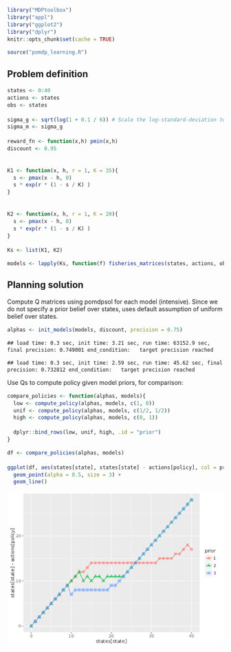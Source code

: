 



```r
library("MDPtoolbox")
library("appl")
library("ggplot2")
library("dplyr")
knitr::opts_chunk$set(cache = TRUE)
```


```r
source("pomdp_learning.R")
```


## Problem definition


```r
states <- 0:40
actions <- states
obs <- states

sigma_g <- sqrt(log(1 + 0.1 / 6)) # Scale the log-standard-deviation to result in similar variance to a uniform distribution of width 0.5
sigma_m <- sigma_g

reward_fn <- function(x,h) pmin(x,h)
discount <- 0.95


K1 <- function(x, h, r = 1, K = 35){
  s <- pmax(x - h, 0)
  s * exp(r * (1 - s / K) )
}


K2 <- function(x, h, r = 1, K = 20){
  s <- pmax(x - h, 0)
  s * exp(r * (1 - s / K) )
}

Ks <- list(K1, K2)
```



```r
models <- lapply(Ks, function(f) fisheries_matrices(states, actions, obs, reward_fn, f, sigma_g, sigma_m))
```


## Planning solution

Compute Q matrices using pomdpsol for each model (intensive).  Since we do not specify a prior belief over states, uses default assumption of uniform belief over states.


```r
alphas <- init_models(models, discount, precision = 0.75)
```

```
## load time: 0.3 sec, init time: 3.21 sec, run time: 63152.9 sec, final precision: 0.749001 end_condition:   target precision reached
```

```
## load time: 0.3 sec, init time: 2.59 sec, run time: 45.62 sec, final precision: 0.732812 end_condition:   target precision reached
```


Use Qs to compute policy given model priors, for comparison:


```r
compare_policies <- function(alphas, models){
  low <- compute_policy(alphas, models, c(1, 0))
  unif <- compute_policy(alphas, models, c(1/2, 1/2))
  high <- compute_policy(alphas, models, c(0, 1))
  
  dplyr::bind_rows(low, unif, high, .id = "prior")
}
```



```r
df <- compare_policies(alphas, models)

ggplot(df, aes(states[state], states[state] - actions[policy], col = prior, pch = prior)) + 
  geom_point(alpha = 0.5, size = 3) + 
  geom_line()
```

![](pomdp-learning_files/figure-html/unnamed-chunk-7-1.png)<!-- -->

